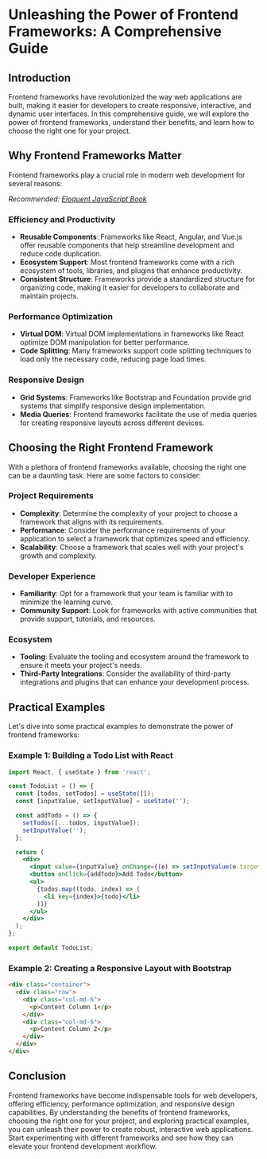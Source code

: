 # Unleashing the Power of Frontend Frameworks: A Comprehensive Guide

## Introduction

Frontend frameworks have revolutionized the way web applications are built, making it easier for developers to create responsive, interactive, and dynamic user interfaces. In this comprehensive guide, we will explore the power of frontend frameworks, understand their benefits, and learn how to choose the right one for your project.

## Why Frontend Frameworks Matter

Frontend frameworks play a crucial role in modern web development for several reasons:

*Recommended: <a href="https://amazon.com/dp/B07C3KLQWX?tag=aiblogcontent-20" target="_blank" rel="nofollow sponsored">Eloquent JavaScript Book</a>*


### Efficiency and Productivity

- **Reusable Components**: Frameworks like React, Angular, and Vue.js offer reusable components that help streamline development and reduce code duplication.
- **Ecosystem Support**: Most frontend frameworks come with a rich ecosystem of tools, libraries, and plugins that enhance productivity.
- **Consistent Structure**: Frameworks provide a standardized structure for organizing code, making it easier for developers to collaborate and maintain projects.

### Performance Optimization

- **Virtual DOM**: Virtual DOM implementations in frameworks like React optimize DOM manipulation for better performance.
- **Code Splitting**: Many frameworks support code splitting techniques to load only the necessary code, reducing page load times.

### Responsive Design

- **Grid Systems**: Frameworks like Bootstrap and Foundation provide grid systems that simplify responsive design implementation.
- **Media Queries**: Frontend frameworks facilitate the use of media queries for creating responsive layouts across different devices.

## Choosing the Right Frontend Framework

With a plethora of frontend frameworks available, choosing the right one can be a daunting task. Here are some factors to consider:

### Project Requirements

- **Complexity**: Determine the complexity of your project to choose a framework that aligns with its requirements.
- **Performance**: Consider the performance requirements of your application to select a framework that optimizes speed and efficiency.
- **Scalability**: Choose a framework that scales well with your project's growth and complexity.

### Developer Experience

- **Familiarity**: Opt for a framework that your team is familiar with to minimize the learning curve.
- **Community Support**: Look for frameworks with active communities that provide support, tutorials, and resources.

### Ecosystem

- **Tooling**: Evaluate the tooling and ecosystem around the framework to ensure it meets your project's needs.
- **Third-Party Integrations**: Consider the availability of third-party integrations and plugins that can enhance your development process.

## Practical Examples

Let's dive into some practical examples to demonstrate the power of frontend frameworks:

### Example 1: Building a Todo List with React

```jsx
import React, { useState } from 'react';

const TodoList = () => {
  const [todos, setTodos] = useState([]);
  const [inputValue, setInputValue] = useState('');

  const addTodo = () => {
    setTodos([...todos, inputValue]);
    setInputValue('');
  };

  return (
    <div>
      <input value={inputValue} onChange={(e) => setInputValue(e.target.value)} />
      <button onClick={addTodo}>Add Todo</button>
      <ul>
        {todos.map((todo, index) => (
          <li key={index}>{todo}</li>
        ))}
      </ul>
    </div>
  );
};

export default TodoList;
```

### Example 2: Creating a Responsive Layout with Bootstrap

```html
<div class="container">
  <div class="row">
    <div class="col-md-6">
      <p>Content Column 1</p>
    </div>
    <div class="col-md-6">
      <p>Content Column 2</p>
    </div>
  </div>
</div>
```

## Conclusion

Frontend frameworks have become indispensable tools for web developers, offering efficiency, performance optimization, and responsive design capabilities. By understanding the benefits of frontend frameworks, choosing the right one for your project, and exploring practical examples, you can unleash their power to create robust, interactive web applications. Start experimenting with different frameworks and see how they can elevate your frontend development workflow.